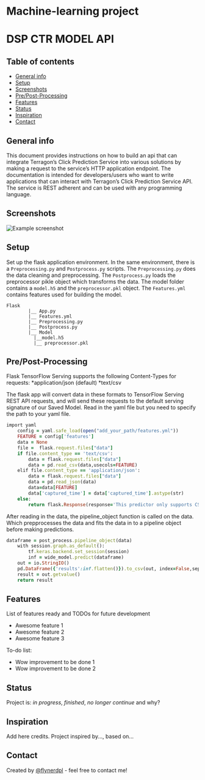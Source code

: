 # Machine-learning project
# DSP CTR MODEL API

## Table of contents
* [General info](#general-info)
* [Setup](#setup)
* [Screenshots](#screenshots)
* [Pre/Post-Processing](#pre/post-processing)
* [Features](#features)
* [Status](#status)
* [Inspiration](#inspiration)
* [Contact](#contact)

## General info
This document provides instructions on how to build an api that can integrate Terragon’s Click Prediction Service
into various solutions by making a request to the service’s HTTP application endpoint.
The documentation is intended for developers/users who want to write applications that can
interact with Terragon’s Click Prediction Service API. The service is REST adherent and can
be used with any programming language.

## Screenshots
![Example screenshot](./img/screenshot.png)

## Setup
Set up the flask application environment. In the same environment, there is a `Preprocessing.py` and `Postprocess.py` scripts. The `Preprocessing.py` does the data cleaning and preprocessing. The `Postprocess.py` loads the preprocessor pikle object which transforms the data. The model folder contains a `model.h5` and the `preprocessor.pkl` object. The `Features.yml` contains features used for building the model. 
 
 
    Flask
            |__ App.py
            |__ Features.yml
            |__ Preprocessing.py
            |__ Postprocess.py
            |__ Model
              |__model.h5
              |__ preprocessor.pkl
   
        
## Pre/Post-Processing
Flask TensorFlow Serving supports the following Content-Types for requests:
*application/json (default)
*text/csv
 
The flask app will convert data in these formats to TensorFlow Serving REST API requests, and will send these requests to the default serving signature of our Saved Model. Read in the yaml file but you need to specify the path to your yaml file.
```ruby
import yaml
    config = yaml.safe_load(open("add_your_path/features.yml"))
    FEATURE = config['features']
    data = None
    file =  flask.request.files["data"]
    if file.content_type == 'text/csv':
        data = flask.request.files["data"]
        data = pd.read_csv(data,usecols=FEATURE)
    elif file.content_type == 'application/json':
        data = flask.request.files["data"]
        data = pd.read_json(data)
        data=data[FEATURE]
        data['captured_time'] = data['captured_time'].astype(str)
    else:
        return flask.Response(response='This predictor only supports CSV/JSON data', status=414, mimetype='text/plain')
```
After reading in the data, the pipeline_object function is called on the data. Which prepprocesses the data and fits the data in to a pipeline object before making predictions. 
```ruby
dataframe = post_process.pipeline_object(data)
    with session.graph.as_default(): 
        tf.keras.backend.set_session(session)
        inf = wide_model.predict(dataframe)
    out = io.StringIO()
    pd.DataFrame({'results':inf.flatten()}).to_csv(out, index=False,sep=',',header=['score'])
    result = out.getvalue()
    return result
```


## Features
List of features ready and TODOs for future development
* Awesome feature 1
* Awesome feature 2
* Awesome feature 3

To-do list:
* Wow improvement to be done 1
* Wow improvement to be done 2

## Status
Project is: _in progress_, _finished_, _no longer continue_ and why?

## Inspiration
Add here credits. Project inspired by..., based on...

## Contact
Created by [@flynerdpl](https://www.flynerd.pl/) - feel free to contact me!
